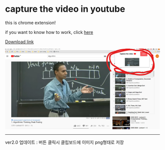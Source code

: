 
# capture the video in youtube

this is chrome extension!

if you want to know how to work,
click [here](https://www.youtube.com/watch?v=Q8YnZipen_c)

[Download link](https://chrome.google.com/webstore/detail/youtube-capture/dhnikjofbddmfnkonpedeajjkhoecdfp?hl=ko)

![god](/god.jpg)

---

ver2.0 업데이트 : 버튼 클릭시 클립보드에 이미지 png형태로 저장 
